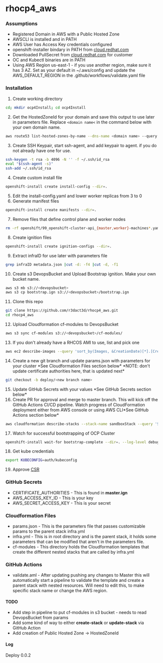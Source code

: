 # rhocp4_aws

### Assumptions
* Registered Domain in AWS with a Public Hosted Zone
* AWSCLI is installed and in PATH
* AWS User has Access Key credentials configured
* openshift-installer bindary in PATH from [cloud.redhat.com](https://cloud.redhat.com/openshift/install/aws/user-provisioned)
* Downloaded PullSecret from [cloud.redhat.com](https://cloud.redhat.com/openshift/install/aws/user-provisioned) for customer
* OC and Kubectl binaries are in PATH
* Using AWS Region us-east-1 - if you use another region, make sure it has 3 AZ.  Set as your default in \~/.aws/config and update the AWS_DEFAULT_REGION in the .github/workflows/validate.yaml file

### Installation
1. Create working directory
```bash
cd; mkdir ocp4Install; cd ocp4Install
```
2. Get the HostedZoneId for your domain and save this output to use later in parameters file. Replace `<domain name<` in the command below with your own domain name.
```bash
aws route53 list-hosted-zones-by-name --dns-name <domain name> --query 'HostedZones[0].Id' | cut -d/ -f3 |cut -d\" -f1
```
3. Create SSH Keypair, start ssh-agent, and add keypair to agent. if you do not already have one for use.
```bash
ssh-keygen -t rsa -b 4096 -N '' -f ~/.ssh/id_rsa
eval "$(ssh-agent -s)"
ssh-add ~/.ssh/id_rsa
``` 
4. Create custom install file
```bash
openshift-install create install-config --dir=.
```
5. Edit the install-config.yaml and lower worker replicas from 3 to 0
6. Generate manifest files
```bash
openshift-install create manifests --dir=.
```
7. Remove files that define control plane and worker nodes
```bash
rm -rf openshift/99_openshift-cluster-api_{master,worker}-machines*.yaml
```
8. Create ignition files
```bash
openshift-install create ignition-configs --dir=.
```
9. Extract infraID for use later with parameters file
```bash
grep infraID metadata.json |cut -d: -f4 |cut -d, -f1
```
10. Create s3 DevopsBucket and Upload Bootstrap ignition. Make your own bucket name.
```bash
aws s3 mb s3://<devopsbucket>
aws s3 cp bootstrap.ign s3://<devopsbucket>/bootstrap.ign
```
11. Clone this repo 
```bash
git clone https://github.com/r3dact3d/rhocp4_aws.git
cd rhocp4_aws
```
12. Upload Cloudformation cf-modules to DevopsBucket 
```bash
aws s3 sync cf-modules s3://<devopsbucket>/cf-modules/
```
13. If you don't already have a RHCOS AMI to use, list and pick one
```bash
aws ec2 describe-images --query 'sort_by(Images, &CreationDate)[*].[CreationDate,Name,ImageId]' --filters "Name=name,Values=rhcos*"  --output table
```
14. Create a new git branch and update params.json with parameters for your cluster \*See Cloudformation Files section below\* \*NOTE: don't update certificate authorities here, that is updated next\*
```bash
git checkout -b deploy/<new branch name>
```
15. Update GitHub Secrets with your values \*See GitHub Secrets section below\*
16. Create PR for approval and merge to master branch.  This will kick off the GitHub Actions CI/CD pipeline. Watch progress of CloudFormation deployment either from AWS console or using AWS CLI\*See GitHub Actions section below\*
```bash
aws cloudformation describe-stacks --stack-name sandboxStack --query 'Stacks[*].StackStatus'
```
17. Watch for successful bootstrapping of OCP Cluster 
```bash
openshift-install wait-for bootstrap-complete --dir=. --log-level debug
```
18. Get kube credentials
```bash
export KUBECONFIG=auth/kubeconfig 
```
19. Approve [CSR](https://docs.openshift.com/container-platform/4.2/installing/installing_aws_user_infra/installing-aws-user-infra.html#installation-approve-csrs_installing-aws-user-infra)

### GitHub Secrets
* CERTIFICATE_AUTHORITIES - This is found in __master.ign__
* AWS_ACCESS_KEY_ID - This is your key
* AWS_SECRET_ACCESS_KEY - This is your secret

### Cloudformation Files
* params.json - This is the parameters file that passes customizable params to the parent stack infra.yml
* infra.yml - This is in root directory and is the parent stack, it holds some parameters that can be modified that aren't in the parameters file.
* cf-modules - This directory holds the Cloudformation templates that create the different nested stacks that are called by infra.yml

### GitHub Actions
* validate.aml - After updating pushing any changes to Master this will automatically start a pipeline to validate the template and create a parent stack with nested resources.  Will need to edit this, to make specific stack name or change the AWS region.

#### TODO
* Add step in pipeline to put cf-modules in s3 bucket - needs to read DevopsBucket from params
* Add some kind of way to either __create-stack__ or __update-stack__ via GitHub Action
* Add creation of Public Hosted Zone -> HostedZoneId 

#### Log
Deploy 0.0.2